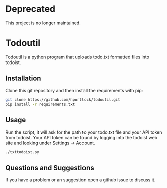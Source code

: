 # Deprecated
This project is no longer maintained.

# Todoutil

Todoutil is a python program that uploads todo.txt formatted files into
todoist.

## Installation

Clone this git repository and then install the requirements with pip:
```bash
git clone https://github.com/hportlock/todoutil.git
pip install -r requirements.txt
```

## Usage

Run the script, it will ask for the path to your todo.txt file and your API
token from todoist. Your API token can be found by logging into the todoist
web site and looking under Settings -> Account.

```bash
./txttodoist.py
```

## Questions and Suggestions

If you have a problem or an suggestion open a github issue to discuss it. 
